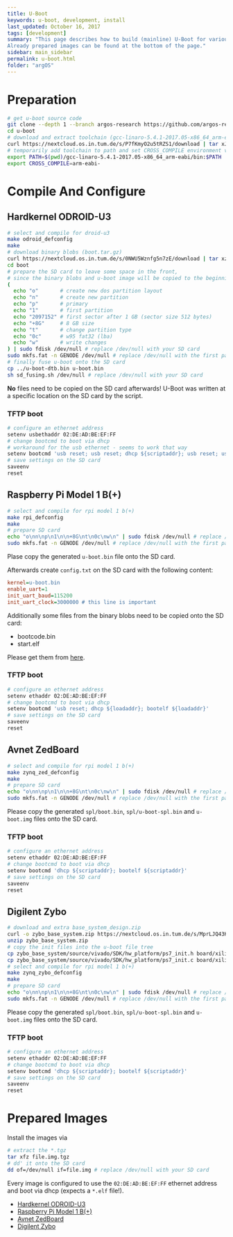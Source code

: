 ```yaml
---
title: U-Boot
keywords: u-boot, development, install
last_updated: October 16, 2017
tags: [development]
summary: "This page describes how to build (mainline) U-Boot for various platforms used by the argos-research project.
Already prepared images can be found at the bottom of the page."
sidebar: main_sidebar
permalink: u-boot.html
folder: "argOS"
---
```


# Preparation
```sh
# get u-boot source code
git clone --depth 1 --branch argos-research https://github.com/argos-research/u-boot.git
cd u-boot
# download and extract toolchain (gcc-linaro-5.4.1-2017.05-x86_64_arm-eabi.tar.xz)
curl https://nextcloud.os.in.tum.de/s/P7fKmyO2u5tRZS1/download | tar xJ
# temporarily add toolchain to path and set CROSS_COMPILE environment variable
export PATH=$(pwd)/gcc-linaro-5.4.1-2017.05-x86_64_arm-eabi/bin:$PATH
export CROSS_COMPILE=arm-eabi-
```

# Compile And Configure
## Hardkernel ODROID-U3
```sh
# select and compile for droid-u3
make odroid_defconfig
make
# download binary blobs (boot.tar.gz)
curl https://nextcloud.os.in.tum.de/s/0NWU5Wznfg5n7zE/download | tar xz
cd boot
# prepare the SD card to leave some space in the front,
# since the binary blobs and u-boot image will be copied to the beginning of it
(
  echo "o"       # create new dos partition layout
  echo "n"       # create new partition
  echo "p"       # primary
  echo "1"       # first partition
  echo "2097152" # first sector after 1 GB (sector size 512 bytes)
  echo "+8G"     # 8 GB size
  echo "t"       # change partition type
  echo "0c"      # w95 fat32 (lba)
  echo "w"       # write changes
) | sudo fdisk /dev/null # replace /dev/null with your SD card
sudo mkfs.fat -n GENODE /dev/null # replace /dev/null with the first partition of your SD card
# finally fuse u-boot onto the SD card
cp ../u-boot-dtb.bin u-boot.bin
sh sd_fusing.sh /dev/null # replace /dev/null with your SD card
```
**No** files need to be copied on the SD card afterwards!
U-Boot was written at a specific location on the SD card by the script.

### TFTP boot
```sh
# configure an ethernet address
setenv usbethaddr 02:DE:AD:BE:EF:FF
# change bootcmd to boot via dhcp
# workaround for the usb ethernet - seems to work that way
setenv bootcmd 'usb reset; usb reset; dhcp ${scriptaddr}; usb reset; usb stop; bootelf ${scriptaddr}'
# save settings on the SD card
saveenv
reset
```

## Raspberry Pi Model 1 B(+)
```sh
# select and compile for rpi model 1 b(+)
make rpi_defconfig
make
# prepare SD card
echo "o\nn\np\n1\n\n+8G\nt\n0c\nw\n" | sudo fdisk /dev/null # replace /dev/null with your SD card
sudo mkfs.fat -n GENODE /dev/null # replace /dev/null with the first partition of your SD card
```

Plase copy the generated `u-boot.bin` file onto the SD card.

Afterwards create `config.txt` on the SD card with the following content:
```ini
kernel=u-boot.bin
enable_uart=1
init_uart_baud=115200
init_uart_clock=3000000 # this line is important
```

Additionally some files from the binary blobs need to be copied onto the SD card:
- bootcode.bin
- start.elf

Please get them from [here](https://github.com/raspberrypi/firmware/tree/1.20170811/boot).

### TFTP boot
```sh
# configure an ethernet address
setenv ethaddr 02:DE:AD:BE:EF:FF
# change bootcmd to boot via dhcp
setenv bootcmd 'usb reset; dhcp ${loadaddr}; bootelf ${loadaddr}'
# save settings on the SD card
saveenv
reset
```

## Avnet ZedBoard
```sh
# select and compile for rpi model 1 b(+)
make zynq_zed_defconfig
make
# prepare SD card
echo "o\nn\np\n1\n\n+8G\nt\n0c\nw\n" | sudo fdisk /dev/null # replace /dev/null with your SD card
sudo mkfs.fat -n GENODE /dev/null # replace /dev/null with the first partition of your SD card
```

Please copy the generated `spl/boot.bin`, `spl/u-boot-spl.bin` and `u-boot.img` files onto the SD card.

### TFTP boot
```sh
# configure an ethernet address
setenv ethaddr 02:DE:AD:BE:EF:FF
# change bootcmd to boot via dhcp
setenv bootcmd 'dhcp ${scriptaddr}; bootelf ${scriptaddr}'
# save settings on the SD card
saveenv
reset
```

## Digilent Zybo
```sh
# download and extra base_system_design.zip
curl -o zybo_base_system.zip https://nextcloud.os.in.tum.de/s/MprLJQ43K5vpgzw/download
unzip zybo_base_system.zip
# copy the init files into the u-boot file tree
cp zybo_base_system/source/vivado/SDK/hw_platform/ps7_init.h board/xilinx/zynq/zynq-zybo/ps7_init.h
cp zybo_base_system/source/vivado/SDK/hw_platform/ps7_init.c board/xilinx/zynq/zynq-zybo/ps7_init_gpl.c
# select and compile for rpi model 1 b(+)
make zynq_zybo_defconfig
make
# prepare SD card
echo "o\nn\np\n1\n\n+8G\nt\n0c\nw\n" | sudo fdisk /dev/null # replace /dev/null with your SD card
sudo mkfs.fat -n GENODE /dev/null # replace /dev/null with the first partition of your SD card
```

Please copy the generated `spl/boot.bin`, `spl/u-boot-spl.bin` and `u-boot.img` files onto the SD card.

### TFTP boot
```sh
# configure an ethernet address
setenv ethaddr 02:DE:AD:BE:EF:FF
# change bootcmd to boot via dhcp
setenv bootcmd 'dhcp ${scriptaddr}; bootelf ${scriptaddr}'
# save settings on the SD card
saveenv
reset
```

# Prepared Images
Install the images via
```sh
# extract the *.tgz
tar xfz file.img.tgz
# dd' it onto the SD card
dd of=/dev/null if=file.img # replace /dev/null with your SD card
```
Every image is configured to use the `02:DE:AD:BE:EF:FF` ethernet address and boot via dhcp (expects a `*.elf` file!).

- [Hardkernel ODROID-U3](https://nextcloud.os.in.tum.de/s/66hmk6s8kxCjS2x/download)
- [Raspberry Pi Model 1 B(+)](https://nextcloud.os.in.tum.de/s/vVRFCh74B499P2W/download)
- [Avnet ZedBoard](https://nextcloud.os.in.tum.de/s/TsZNontFhgigiBg/download)
- [Digilent Zybo](https://nextcloud.os.in.tum.de/s/uNhs1VhfSsM0OdF/download)

